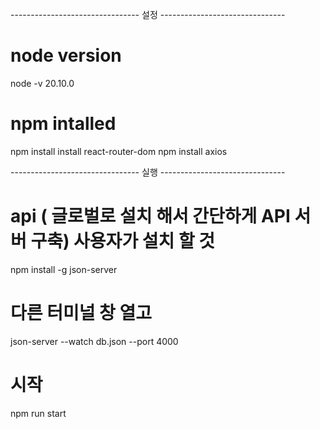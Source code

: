 -------------------------------- 설정 -------------------------------
# node version
node -v  20.10.0

# npm intalled
npm install install react-router-dom 
npm install axios

-------------------------------- 실행 -------------------------------
# api ( 글로벌로 설치 해서 간단하게 API 서버 구축) 사용자가 설치 할 것
npm install -g json-server
# 다른 터미널 창 열고
json-server --watch db.json --port 4000

# 시작
npm run start

